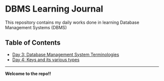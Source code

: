 # DBMS Learning Journal

This repository contains my daily works done in learning Database Management Systems (DBMS)

## Table of Contents

- [Day 3: Database Management System Terminologies](day-3.md)
- [Day 4: Keys and its various types](day-4.md)

---
**Welcome to the repo!!**
